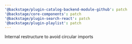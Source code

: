 ```yaml
---
'@backstage/plugin-catalog-backend-module-github': patch
'@backstage/core-components': patch
'@backstage/plugin-search-react': patch
'@backstage/plugin-playlist': patch
---
```


Internal restructure to avoid circular imports
